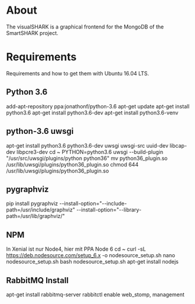 About
=====
The visualSHARK is a graphical frontend for the MongoDB of the SmartSHARK project.


Requirements
============

Requirements and how to get them with Ubuntu 16.04 LTS.

Python 3.6
----------
add-apt-repository ppa:jonathonf/python-3.6
apt-get update
apt-get install python3.6
apt-get install python3.6-dev
apt-get install python3.6-venv

python-3.6 uwsgi
----------------
apt-get install python3.6 python3.6-dev uwsgi uwsgi-src uuid-dev libcap-dev libpcre3-dev
cd ~
PYTHON=python3.6 uwsgi --build-plugin "/usr/src/uwsgi/plugins/python python36"
mv python36_plugin.so /usr/lib/uwsgi/plugins/python36_plugin.so
chmod 644 /usr/lib/uwsgi/plugins/python36_plugin.so

pygraphviz
----------
pip install pygraphviz --install-option="--include-path=/usr/include/graphviz" --install-option="--library-path=/usr/lib/graphviz/"


NPM
---

In Xenial ist nur Node4, hier mit PPA Node 6
cd ~
curl -sL https://deb.nodesource.com/setup_6.x -o nodesource_setup.sh
nano nodesource_setup.sh
bash nodesource_setup.sh
apt-get install nodejs


RabbitMQ Install
----------------
apt-get install rabbitmq-server
rabbitctl enable web_stomp, management
